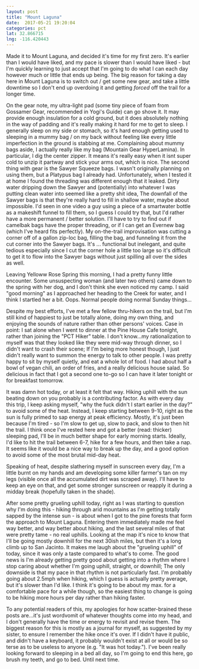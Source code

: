 ```yaml
---
layout: post
title: "Mount Laguna"
date:  2017-05-21 19:20:04
categories: pct
lat: 32.866715 
lng: -116.420443
---
```

Made it to Mount Laguna, and decided it's time for my first zero.  It's earlier than I would have liked, and my pace is slower than I would have liked - but I'm quickly learning to just accept that I'm going to do what I can each day however much or little that ends up being.  The big reason for taking a day here in Mount Laguna is to switch out / get some new gear, and take a little downtime so I don't end up overdoing it and getting *forced* off the trail for a longer time.

On the gear note, my ultra-light pad (some tiny piece of foam from Gossamer Gear, recommended in Yogi's Guide) can go shove it.  It may provide enough insulation for a cold ground, but it does absolutely nothing in the way of padding and it's really making it hard for me to get to sleep.  I generally sleep on my side or stomach, so it's hard enough getting used to sleeping in a mummy bag / on my back without feeling like every little imperfection in the ground is stabbing at me.  Complaining about mummy bags aside, I actually really like my bag (Mountain Gear HyperLamina).  In particular, I dig the center zipper.  It means it's really easy when it isnt super cold to unzip it partway and stick your arms out, which is nice.  The second thing with gear is the Sawyer Squeeze bags.  I wasn't originally planning on using them, but a Platypus bag I already had.  Unfortunately, when I tested it at home I found the threading was different enough that it leaked.  Dirty water dripping down the Sawyer and (potentially) into whatever I was putting clean water into seemed like a pretty shit idea,  The downfall of the Sawyer bags is that they're really hard to fill in shallow water, maybe about impossible.  I'd seen in one video a guy using a piece of a smartwater bottle as a makeshift funnel to fill them, so I guess I could try that, but I'd rather have a more permanent / better solution.  I'll have to try to find out if camelbak bags have the proper threading, or if I can get an Evernew bag (which I've heard fits perfectly).  My on-the-trail improvisation was cutting a corner off of a gallon zip-loc bag, filling the bag, and funneling it from the cut corner into the Sawyer bags.  It's ... functional but inelegant, and quite tedious especially since I cut the corner hole a little too large so it's difficult to get it to flow into the Sawyer bags without just spilling all over the sides as well.

Leaving Yelloww Rose Spring this morning, I had a pretty funny little encounter.  Some unsuspecting woman (and later two others) came down to the spring with her dog, and I don't think she even noticed my camp.  I said "good morning" as I approached her heading to the Creek for water, and I think I startled her a bit.  Oops.  Normal people doing normal Sunday things...

Despite my best efforts, I've met a few fellow thru-hikers on the trail, but I'm still kind of happiest to just be totally alone, doing my own thing, and enjoying the sounds of nature rather than other persons' voices.  Case in point: I sat alone when I went to dinner at the Pine House Cafe tonight, rather than joining the "PCT Hiker" table.  I don't know...my rationalization to myself was that they looked like they were mid-way through dinner, so I didn't want to crash their scene; If I'm being more honest though, I just didn't really want to summon the energy to talk to other people.  I was pretty happy to sit by myself quietly, and eat a whole lot of food.  I had about half a bowl of vegan chili, an order of fries, and a really delicious house salad.  So delicious in fact that I got a second one to-go so I can have it later tonight or for breakfast tomorrow.

It was damn hot today, or at least it felt that way.  Hiking uphill with the sun beating down on you probably is a contributing factor.  As with every day this trip, I keep asking myself, "why the fuck didn't I start earlier in the day?" to avoid some of the heat.  Instead, I keep starting between 9-10, right as the sun is fully primed to sap energy at peak efficiency.  Mostly, it's just been because I'm tired - so I'm slow to get up, slow to pack, and slow to then hit the trail.  I think once I've rested here and got a better (read: thicker) sleeping pad, I'll be in much better shape for early morning starts.  Ideally, I'd like to hit the trail between 6-7, hike for a few hours, and then take a nap.  It seems like it would be a nice way to break up the day, and a good option to avoid some of the most brutal mid-day heat.

Speaking of heat, despite slathering myself in sunscreen every day, I'm a little burnt on my hands and am developing some killer farmer's tan on my legs (visible once all the accumulated dirt was scraped away).  I'll have to keep an eye on that, and get some stronger sunscreen or reapply it during a midday break (hopefully taken in the shade).

After some pretty grueling uphill today, right as I was starting to question why I'm doing this - hiking through arid mountains as I'm getting totally sapped by the intense sun - is about when I got to the pine forests that form the approach to Mount Laguna.  Entering them immediately made me feel way better, and way better about hiking, and the last several miles of that were pretty tame - no real uphills.  Looking at the map it's nice to know that I'll be going mostly downhill for the next 30ish miles, but then it's a long climb up to San Jacinto.  It makes me laugh about the "grueling uphill" of today, since it was only a taste compared to what's to come.  The good news is I'm already getting pretty good about getting into a rhythm where I stop caring about whether I'm going uphill, straight, or downhill; The only downside is that my pace in that rhythm is not particularly fast.  I'm probably going about 2.5mph when hiking, which I guess is actually pretty average, but it's slower than I'd like.  I think it's going to be about my max. for a comfortable  pace for a while though, so the easiest thing to change is going to be hiking more hours per day rather than hiking faster.

To any potential readers of this, my apologies for how scatter-brained these posts are...it's just wordvomit of whatever thoughts come into my head, and I don't generally have the time or energy to revisit and revise them.  The biggest reason for this is mostly as a journal for myself, as suggested by my sister, to ensure I remember the hike once it's over.  If I didn't have it public, and didn't have a keyboard, it probably wouldn't exist at all or would be so terse as to be useless to anyone (e.g. "It was hot today.").  I've been really looking forward to sleeping in a bed all day, so I'm going to end this here, go brush my teeth, and go to bed.  Until next time.
